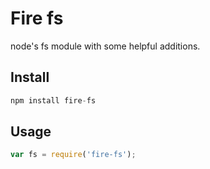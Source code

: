# Fire fs

node's fs module with some helpful additions.

## Install

```js
npm install fire-fs
```

## Usage

```js
var fs = require('fire-fs');
```
